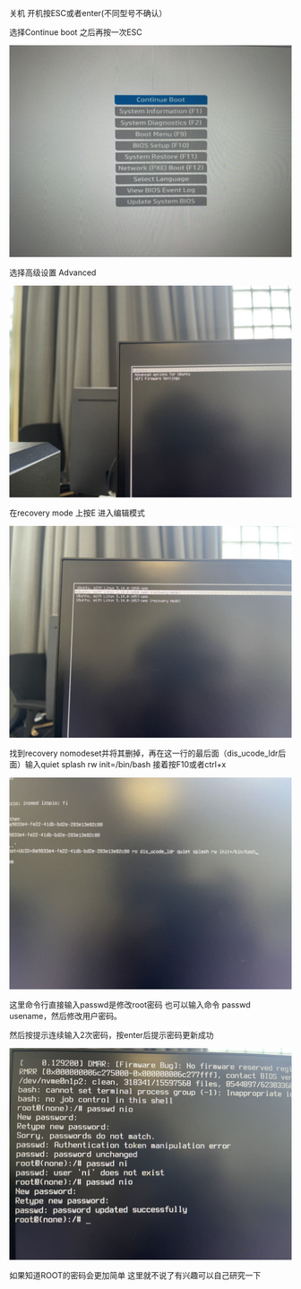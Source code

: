 关机  开机按ESC或者enter(不同型号不确认）

选择Continue boot 之后再按一次ESC

![image](https://github.com/Helpdesk2500/Image/blob/main/%E4%BF%AE%E6%94%B9%E5%AF%86%E7%A0%81/1.jpg)

选择高级设置 Advanced

![image](https://github.com/Helpdesk2500/Image/blob/main/%E4%BF%AE%E6%94%B9%E5%AF%86%E7%A0%81/4.jpg)

在recovery mode 上按E 进入编辑模式

![image](https://github.com/Helpdesk2500/Image/blob/main/%E4%BF%AE%E6%94%B9%E5%AF%86%E7%A0%81/2.jpg)

找到recovery nomodeset并将其删掉，再在这一行的最后面（dis_ucode_ldr后面）输入quiet splash rw init=/bin/bash 接着按F10或者ctrl+x

![image](https://github.com/Helpdesk2500/Image/blob/main/%E4%BF%AE%E6%94%B9%E5%AF%86%E7%A0%81/3.jpg)

这里命令行直接输入passwd是修改root密码  也可以输入命令 passwd usename，然后修改用户密码。

然后按提示连续输入2次密码，按enter后提示密码更新成功

![image](https://github.com/Helpdesk2500/Image/blob/main/%E4%BF%AE%E6%94%B9%E5%AF%86%E7%A0%81/5.jpg)

如果知道ROOT的密码会更加简单   这里就不说了有兴趣可以自己研究一下
